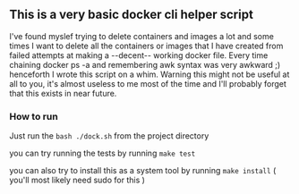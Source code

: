 ## This is a very basic docker cli helper script 

I've found myslef trying to delete containers and images a lot and some times I want to delete all the containers or images that I have created from failed attempts at making a --decent-- working docker file. Every time chaining docker ps -a and remembering awk syntax was very awkward ;) henceforth I wrote this script on a whim. Warning this might not be useful at all to you, it's almost useless to me most of the time and I'll probably forget that this exists in near future. 

### How to run

Just run the `bash ./dock.sh` from the project directory 

you can try running the tests by running `make test`

you can also try to install this as a system tool by running `make install` ( you'll most likely need sudo for this )
